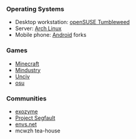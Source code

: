 <!-- markdownlint-disable MD033 -->
<!-- markdownlint-disable-next-line MD041 -->
### Operating Systems

- Desktop workstation: [openSUSE Tumbleweed](https://www.opensuse.org/)
- Server: [Arch Linux](https://archlinux.org/)
- Mobile phone: [Android](https://android.com/) forks

### Games

<div class="hlist-wrapper">

- [Minecraft](https://www.minecraft.net/)
- [Mindustry](https://github.com/Anuken/Mindustry)
- [Unciv](https://github.com/yairm210/Unciv)
- [osu](https://osu.ppy.sh/)

</div>

### Communities

<div class="hlist-wrapper">

- [exozyme](https://exozy.me/)
- [Project Segfault](https://projectsegfau.lt/)
- [envs.net](https://envs.net/)
- mcwzh tea-house

</div>
